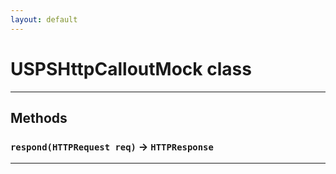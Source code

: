 ```yaml
---
layout: default
---
```

# USPSHttpCalloutMock class
---
## Methods
### `respond(HTTPRequest req)` → `HTTPResponse`
---
